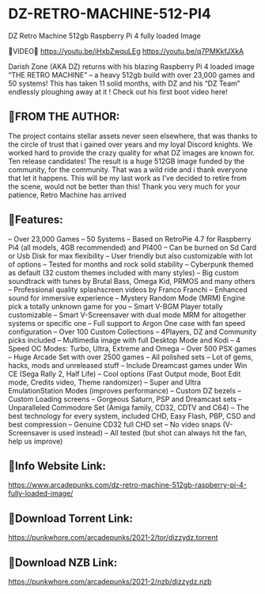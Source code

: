 # DZ-RETRO-MACHINE-512-PI4
DZ Retro Machine 512gb Raspberry Pi 4 fully loaded Image

🔶VIDEO🔶
https://youtu.be/iHxbZwquLEg
https://youtu.be/q7PMKkfJXkA

Darish Zone (AKA DZ) returns with his blazing Raspberry Pi 4 loaded image “THE RETRO MACHINE” – a heavy 512gb build with over 23,000 games and 50 systems! This has taken 11 solid months, with DZ and his “DZ Team” endlessly ploughing away at it ! Check out his first boot video here!



🔶FROM THE AUTHOR:
----------------------------------
The project contains stellar assets never seen elsewhere, that was thanks to the circle of trust that i gained over years and my loyal Discord knights. We worked hard to provide the crazy quality for what DZ images are known for. Ten release candidates! The result is a huge 512GB image funded by the community, for the community. That was a wild ride and i thank everyone that let it happens. This will be my last work as I’ve decided to retire from the scene, would not be better than this! Thank you very much for your patience, Retro Machine has arrived



🔶Features:
---------------
– Over 23,000 Games
– 50 Systems
– Based on RetroPie 4.7 for Raspberry Pi4 (all models, 4GB recommended) and PI400
– Can be burned on Sd Card or Usb Disk for max flexibility
– User friendly but also customizable with lot of options
– Tested for months and rock solid stability
– Cyberpunk themed as default (32 custom themes included with many styles)
– Big custom soundtrack with tunes by Brutal Bass, Omega Kid, PRMOS and many others
– Professional quality splashscreen videos by Franco Franchi
– Enhanced sound for immersive experience
– Mystery Random Mode (MRM) Engine pick a totally unknown game for you
– Smart V-BGM Player totally customizable
– Smart V-Screensaver with dual mode MRM for altogether systems or specific one
– Full support to Argon One case with fan speed configuration
– Over 100 Custom Collections – 4Players, DZ and Community picks included
– Multimedia image with full Desktop Mode and Kodi
– 4 Speed OC Modes: Turbo, Ultra, Extreme and Omega
– Over 500 PSX games
– Huge Arcade Set with over 2500 games
– All polished sets
– Lot of gems, hacks, mods and unreleased stuff
– Include Dreamcast games under Win CE (Sega Rally 2, Half Life)
– Cool options (Fast Output mode, Boot Edit mode, Credits video, Theme randomizer)
– Super and Ultra EmulationStation Modes (improves performance)
– Custom DZ bezels
– Custom Loading screens
– Gorgeous Saturn, PSP and Dreamcast sets
– Unparalleled Commodore Set (Amiga family, CD32, CDTV and C64)
– The best technology for every system, included CHD, Easy Flash, PBP, CSO and best compression
– Genuine CD32 full CHD set
– No video snaps (V-Screensaver is used instead)
– All tested (but shot can always hit the fan, help us improve)



🔶Info Website Link: 
-----------------------------
https://www.arcadepunks.com/dz-retro-machine-512gb-raspberry-pi-4-fully-loaded-image/

🔶Download Torrent Link:
--------------------------------------
https://punkwhore.com/arcadepunks/2021-2/tor/dizzydz.torrent

🔶Download NZB Link:
---------------------------------
https://punkwhore.com/arcadepunks/2021-2/nzb/dizzydz.nzb
